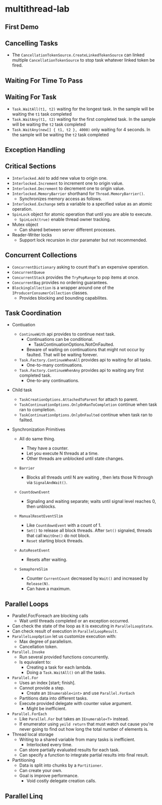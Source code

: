 # multithread-lab

## First Demo ##


## Cancelling Tasks ## 
* The `CancellationTokenSource.CreateLinkedTokenSource` can linked multiple `CancellationTokenSource` to stop task whatever linked token be fired.

## Waiting For Time To Pass ##


## Waiting For Task ##
* `Task.WaitAll(t1, t2)` waiting for the longest task. In the sample will be waiting the `t1` task completed
* `Task.WaitAny(t1, t2)` waiting for the first completed task. In the sample will be waiting the `t2` task completed
* `Task.WaitAny(new[] { t1, t2 }, 4000)` only waiting for 4 seconds. In the sample will be waiting the `t2` task completed

## Exception Handling ##


## Critical Sections ##
* `Interlocked.Add` to add new value to origin one.
* `Interlocked.Increment` to increment one to origin value.
* `Interlocked.Decrement` to decrement one to origin value.
* `Interlocked.MemoryBarrier` shorthand for `Thread.MemoryBarrier()`.
    * Synchronizes memory access as follows.
* `Interlocked.Exchange` sets a variable to a specified value as an atomic operation.
* `SpinLock` object for atomic operation that until you are able to execute.
    * `SpinLock(true)` enable thread owner tracking.
* Mutex object
    * Can shared between server different processes.
* Reader-Writer locks
    * Support lock recursion in ctor paramater but not recommended.


## Concurrent Collections ##
* `ConcurrentDictionary` asking to count that's an expensive operation.
* `ConcurrentQueue`
* `ConcurrentStack` provides the `TryPopRange` to pop items at once.
* `ConcurrentBag` provides no ordering guarantees.
* `BlockingCollection` is a wrapper around one of the `IProducerConsumerCollection` classes.
    * Provides blocking and bounding capabilites.

## Task Coordination ##
* Contiuation
    * `ContinueWith` api provides to continue next task.
        * Continuations can be conditional.
            * TaskContinuationOptions.NotOnFaulted.
        * Beware of waiting on continuations that might not occur by faulted. That will be waiting forever.
    * `Task.Factory.ContinueWhenAll` provides api to waiting for all tasks.
        * One-to-many continuations.
    * `Task.Factory.ContinueWhenAny` provides api to waiting any first completed task.
        * One-to-any continuations.
        
* Child task
    * `TaskCreationOptions.AttachedToParent` for attach to parent.
    * `TaskContinuationOptions.OnlyOnRanToCompletion` continue when task ran to completion.
    * `TaskContinuationOptions.OnlyOnFaulted` continue when task ran to failted.

* Synchronization Primitives
    * All do same thing. 
        * They have a counter.
        * Let you execute N threads at a time.
        * Other threads are unblocked until state changes.

    * `Barrier`
        * Blocks all threads until N are waiting , then lets those N through via `SignalAndWait()`.
    * `CountdownEvent`
        * Signaling and waiting separate; waits until signal level reaches 0, then unblocks.
    * `ManualResetEventSlim`
        * Like `CountdownEvent` with a count of 1.
        * `Set()` to release all block threads. After `Set()` signaled, threads that call `WaitOne()` do not block.
        * `Reset` starting block threads. 
    * `AutoResetEvent`
        * Resets after waiting.
    * `SemaphoreSlim`
        * Counter `CurrentCount` decreased by `Wait()` and increased by `Release(N)`.
        * Can have a maximum.

## Parallel Loops ## 
* Parallel.For/Foreach are blocking calls
    * Wait until threads completed or an exception occurred.
* Can check the state of the loop as it is executing in `ParallelLoopState`.
* Can check result of execution in `ParallelLoopResult`.
* `ParallelLoopOption` let us customize execution with:
    * Max degree of parallelism.
    * Cancellation token.
* `Parallel.Invoke`
    * Run several provided functions concurrently.
    * Is equivalent to:
        * Creating a task for each lambda.
        * Doing a `Task.WaitAll()` on all the tasks.
* `Parallel.For`
    * Uses an index [start; finish].
    * Cannot provide a step.
        * Create an `IEnumerable<int>` and use `Parallel.ForEach`
    * Partitions data into different tasks.
    * Execute provided delegate with counter value argument.
        * Might be inefficient.
* `Parallel.ForEach`
    * Like `Parallel.For` but takes an `IEnumerable<T>` instead.
    * If enumerator using `yeild return` that must watch out cause you're never going to find out how long the total number of elements is.
* Thread local storage
    * Writing to a shared variable from many tasks is inefficient.
        * Interlocked every time.
    * Can store partially evaluated results for each task.
    * Can specify a function to integrate partial results into final result.
* Partitioning
    * Data is split into chunks by a `Partitioner`.
    * Can create your own.
    * Goal is improve performance.
        * Void costly delegate creation calls.


## Parallel Linq ##
